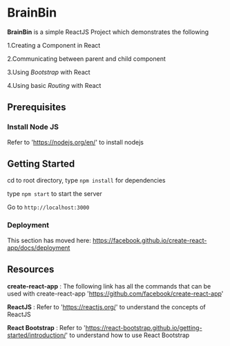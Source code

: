 # BrainBin
**BrainBin** is a simple ReactJS Project which demonstrates the following

1.Creating a Component in React

2.Communicating between parent and child component

3.Using *Bootstrap* with React

4.Using basic *Routing* with React


## Prerequisites

### Install Node JS
Refer to 'https://nodejs.org/en/' to install nodejs

## Getting Started

cd to root directory, type ```npm install``` for dependencies

type ``` npm start ``` to start the server

Go to ```http://localhost:3000```



### Deployment
This section has moved here: https://facebook.github.io/create-react-app/docs/deployment


## Resources

**create-react-app** : The following link has all the commands that can be used with create-react-app       'https://github.com/facebook/create-react-app'

**ReactJS** : Refer to 'https://reactjs.org/' to understand the concepts of ReactJS

**React Bootstrap** : Refer to 'https://react-bootstrap.github.io/getting-started/introduction/' to understand how to use React Bootstrap
